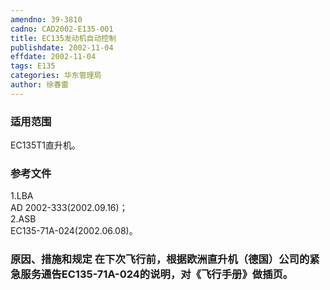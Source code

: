 ```yaml
---
amendno: 39-3810  
cadno: CAD2002-E135-001  
title: EC135发动机自动控制  
publishdate: 2002-11-04  
effdate: 2002-11-04  
tags: E135  
categories: 华东管理局  
author: 徐春雷  
---
```

  
### 适用范围  
EC135T1直升机。  
  
<!--more-->  
### 参考文件  
1.LBA  
AD 2002-333(2002.09.16)；  
 2.ASB  
EC135-71A-024(2002.06.08)。  
  
### 原因、措施和规定 在下次飞行前，根据欧洲直升机（德国）公司的紧急服务通告EC135-71A-024的说明，对《飞行手册》做插页。  
